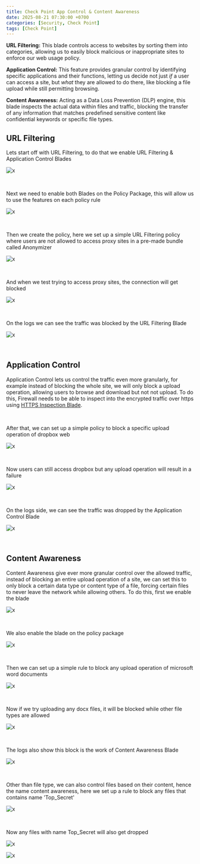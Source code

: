```yaml
---
title: Check Point App Control & Content Awareness
date: 2025-08-21 07:30:00 +0700
categories: [Security, Check Point]
tags: [Check Point]
---
```


**URL Filtering:** This blade controls access to websites by sorting them into categories, allowing us to easily block malicious or inappropriate sites to enforce our web usage policy.

**Application Control:** This feature provides granular control by identifying specific applications and their functions, letting us decide not just *if* a user can access a site, but *what* they are allowed to do there, like blocking a file upload while still permitting browsing.

**Content Awareness:** Acting as a Data Loss Prevention (DLP) engine, this blade inspects the actual data within files and traffic, blocking the transfer of any information that matches predefined sensitive content like confidential keywords or specific file types.

## URL Filtering

Lets start off with URL Filtering, to do that we enable URL Filtering & Application Control Blades

![x](/static/2025-08-21-cp-app-control/01.png)

<br>

Next we need to enable both Blades on the Policy Package, this will allow us to use the features on each policy rule

![x](/static/2025-08-21-cp-app-control/02.png)

<br>

Then we create the policy, here we set up a simple URL Filtering policy where users are not allowed to access proxy sites in a pre-made bundle called Anonymizer

![x](/static/2025-08-21-cp-app-control/03.png)

<br>

And when we test trying to access proxy sites, the connection will get blocked

![x](/static/2025-08-21-cp-app-control/04.png)

<br>

On the logs we can see the traffic was blocked by the URL Filtering Blade

![x](/static/2025-08-21-cp-app-control/05.png)

<br>

## Application Control

Application Control lets us control the traffic even more granularly, for example instead of blocking the whole site, we will only block a upload operation, allowing users to browse and download but not not upload. To do this, Firewall needs to be able to inspect into the encrypted traffic over https using [HTTPS Inspection Blade](https://helenaferdy.github.io/posts/checkpoint-https-inspection/).

<br>

After that, we can set up a simple policy to block a specific upload operation of dropbox web

![x](/static/2025-08-21-cp-app-control/06.png)

<br>

Now users can still access dropbox but any upload operation will result in a failure

![x](/static/2025-08-21-cp-app-control/07.png)

<br>

On the logs side, we can see the traffic was dropped by the Application Control Blade

![x](/static/2025-08-21-cp-app-control/08.png)

<br>

## Content Awareness

Content Awareness give ever more granular control over the allowed traffic, instead of blocking an entire upload operation of a site, we can set this to only block a certain data type or content type of a file, forcing certain files to never leave the network while allowing others. To do this, first we enable the blade

![x](/static/2025-08-21-cp-app-control/09.png)

<br>

We also enable the blade on the policy package

![x](/static/2025-08-21-cp-app-control/10.png)

<br>

Then we can set up a simple rule to block any upload operation of microsoft word documents

![x](/static/2025-08-21-cp-app-control/11.png)

<br>

Now if we try uploading any docx files, it will be blocked while other file types are allowed

![x](/static/2025-08-21-cp-app-control/12.png)

<br>

The logs also show this block is the work of Content Awareness Blade

![x](/static/2025-08-21-cp-app-control/13.png)

<br>

Other than file type, we can also control files based on their content, hence the name content awareness, here we set up a rule to block any files that contains name 'Top_Secret'

![x](/static/2025-08-21-cp-app-control/14.png)

<br>

Now any files with name Top_Secret will also get dropped

![x](/static/2025-08-21-cp-app-control/15.png)

![x](/static/2025-08-21-cp-app-control/16.png)

<br>




























